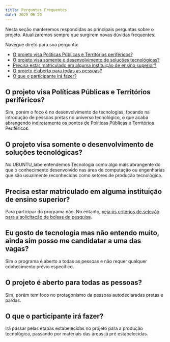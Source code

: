 ```yaml
---
title: Perguntas Frequentes
date: 2020-06-20
---
```


Nesta seção manteremos respondidas as principais perguntas sobre o projeto. Atualizaremos sempre que surgirem novas dúvidas frequentes.

Navegue direto para sua pergunta:

- [O projeto visa Políticas Públicas e Territórios periféricos?](#politicas-publicas)
- [O projeto visa somente o desenvolvimento de soluções tecnológicas?](#apenas-tecnologia)
- [Precisa estar matriculado em alguma instituição de ensino superior?](#nao-necessidade-academica)
- [O projeto é aberto para todas as pessoas?](#projeto-aberto)
- [O que o participante irá fazer?](#o-que-faremos)


## <a name="politicas-publicas"></a> O projeto visa Políticas Públicas e Territórios periféricos?
Sim, porém o foco é no desenvolvimento de tecnologias, focando na introdução de pessoas pretas no universo tecnológico, o que acaba abrangendo indiretamente os pontos de Políticas Públicas e Territórios Periféricos.
 
## <a name="apenas-tecnologia"></a> O projeto visa somente o desenvolvimento de soluções tecnológicas?
No UBUNTU_labe entendemos Tecnologia como algo mais abrangente do que o conhecimento desenvolvido nas área de computação ou engenharias que são usualmente reconhecidas como setores de produção tecnológica.

## <a name="nao-necessidade-academica"></a> Precisa estar matriculado em alguma instituição de ensino superior? 
Para participar do programa não. No entanto, [veja os critérios de seleção para a solicitação de bolsas de pesquisa](https://ubuntulabe.netlify.app/posts/criterios/).

## <a name="convite-aberto"></a> Eu gosto de tecnologia mas não entendo muito, ainda sim posso me candidatar a uma das vagas?
Sim o programa é aberto a todas as pessoas e não requer qualquer conhecimento prévio específico.

## <a name="projeto-aberto"></a> O projeto é aberto para todas as pessoas? 
Sim, porém tem foco no protagonismo da pessoas autodeclaradas pretas e pardas.

## <a name="o-que-faremos"></a> O que o participante irá fazer? 
Irá passar pelas etapas estabelecidas no projeto para a produção tecnológica, passando por materiais das áreas já pré estabelecidas.
